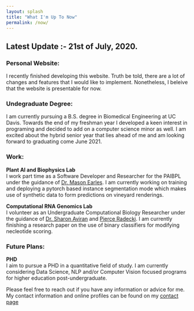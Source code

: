 ```yaml
---
layout: splash
title: "What I'm Up To Now"
permalink: /now/
---
```

## Latest Update :- 21st of July, 2020.
### Personal Website:
I recently finished developing this website. Truth be told, there are a lot of changes and features that I would like to implement. Nonetheless, I beleive that the website is presentable for now. 

### Undegraduate Degree:
I am currently pursuing a B.S. degree in Biomedical Engineering at UC Davis. Towards the end of my freshman year I developed a keen interest in programing and decided to add on a computer science minor as well. I am excited about the hybrid senior year that lies ahead of me and am looking forward to graduating come June 2021.

### Work:
__Plant AI and Biophysics Lab__  
I work part time as a Software Developer and Researcher for the PAIBPL under the guidance of [Dr. Mason Earles](https://bae.ucdavis.edu/people/mason-earles). I am currently working on training and deploying a pytorch based instance segmentation mode which makes use of synthetic data to form predictions on vineyard renderings.


__Computational RNA Genomics Lab__  
I volunteer as an Undergraduate Computational Biology Researcher under the guidance of [Dr. Sharon Aviran](https://bme.ucdavis.edu/people/sharon-aviran) and [Pierce Radecki](https://www.linkedin.com/in/pierce-radecki/). I am currently finishing a research paper on the use of binary classifiers for modifying necleotide scoring. 

### Future Plans:  
__PHD__  
I aim to pursue a PHD in a quantitative field of study. I am currently considering Data Science, NLP and/or Computer Vision focused programs for higher education post-undergraduate.

Please feel free to reach out if you have any information or advice for me. My contact information and online profiles can be found on my [contact page](/contact)
